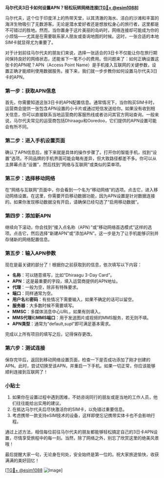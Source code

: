 **马尔代夫3日卡如何设置APN？轻松玩转网络连接[[TG💪+ @esim1088](https://t.me/s/esim1088)]**

马尔代夫，这个位于印度洋上的热带天堂，以其清澈的海水、洁白的沙滩和丰富的海洋生物吸引了无数游客。无论是潜水爱好者还是想放松身心的旅行者，这里都是不可错过的胜地。然而，当你置身于这片美丽的岛屿时，网络连接却可能成为你的小烦恼——尤其是在需要联系家人朋友或查询地图的时候。这时，一张合适的本地SIM卡就显得尤为重要了。

对于计划前往马尔代夫的朋友们来说，选择一张适合的3日卡不仅能让你在旅行期间保持良好的网络状态，还能省下一笔不小的费用。但问题来了：如何正确设置这张卡的APN呢？APN（Access Point Name）是手机接入互联网的关键参数，设置正确才能顺利使用数据服务。接下来，我们就一步步教你如何设置马尔代夫3日卡的APN。

### 第一步：获取APN信息

首先，你需要知道这张3日卡的APN配置信息。通常情况下，当你购买SIM卡时，运营商会提供一张包含APN设置的小卡片或通过短信发送给你。如果没有收到相关信息，你可以直接联系当地运营商的客服热线或者访问其官方网站查询。一般来说，马尔代夫常见的运营商包括Dhiraagu和Ooredoo，它们提供的APN设置可能会有所不同。

### 第二步：进入手机设置页面

确认了APN信息后，接下来就是具体的操作步骤了。打开你的智能手机，找到“设置”选项。不同品牌的手机界面可能会略有差异，但大致路径都差不多。你可以从主屏幕点击“设置”，然后找到“网络与互联网”或类似的菜单项。

### 第三步：选择移动网络

在“网络与互联网”页面中，你会看到一个名为“移动网络”的选项。点击它，进入移动网络设置。在这里，你需要开启移动数据功能，因为APN设置是针对数据连接的。如果你发现移动数据没有开启，请确保已经勾选了“启用移动数据”。

### 第四步：添加新APN

继续向下滚动，你会找到“接入点名称（APN）”或“移动网络首选模式”这样的选项。点击它，然后选择“新建APN”或“添加APN”。这一步是为了让手机能够识别并存储新的网络配置信息。

### 第五步：输入APN参数

现在是最关键的部分了！根据你之前获取到的信息，依次填写以下内容：

- **名称**：可以随意填写，比如“Dhiraagu 3-Day Card”。
- **APN**：这是最重要的字段，填入运营商提供的APN地址。
- **代理**：一般为空，除非有特殊要求。
- **端口**：同样通常为空。
- **用户名**和**密码**：有些情况下需要输入，如果不确定的话可以留空。
- **服务器**：大多数时候不需要填写。
- **MMSC**：多媒体消息中心URL，如果有则填入。
- **MMS代理**和**MMS端口**：用于发送图片或视频的MMS服务，若无则不填。
- **APN类型**：通常为“default,supl”即可满足基本需求。

完成以上所有项目的填写之后，记得保存更改。

### 第六步：测试连接

保存完毕后，返回到移动网络设置页面，检查一下是否成功添加了刚才创建的APN。此时，尝试切换至该APN，并重启一下手机。如果一切正常，你应该能够顺利连接到互联网了！

### 小贴士

1. 如果你在设置过程中遇到困难，不妨咨询同行的朋友或是当地的工作人员，他们往往能给出实用的建议。
2. 在抵达马尔代夫后尽快激活你的SIM卡，以免错过重要信息。
3. 考虑携带一款支持eSIM技术的设备，这样即使忘记携带实体卡也不会影响行程。

通过上述方法，相信每位前往马尔代夫的朋友都能够轻松搞定自己的3日卡APN设置，尽情享受旅程中的每一刻。当然，除了网络之外，别忘了欣赏这里的绝美风景哦！

最后提醒大家一句，无论身在何处，安全始终是第一位的。祝大家旅途愉快，收获满满的美好回忆！

[[TG💪+ @esim1088](https://t.me/s/esim1088) ![Image](https://i.postimg.cc/4NQfJmqS/Snipaste-2025-05-13-00-14-12.png)]